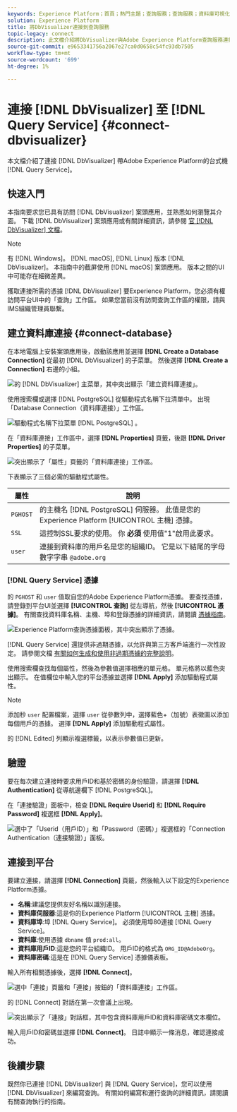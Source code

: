 ```yaml
---
keywords: Experience Platform；首頁；熱門主題；查詢服務；查詢服務；資料庫可視化程式；資料庫可視化程式；資料庫可視化程式；連接到查詢服務；
solution: Experience Platform
title: 將DbVisualizer連接到查詢服務
topic-legacy: connect
description: 此文檔介紹將DbVisualizer與Adobe Experience Platform查詢服務連接的步驟。
source-git-commit: e9653341756a2067e27ca0d0658c54fc93db7505
workflow-type: tm+mt
source-wordcount: '699'
ht-degree: 1%

---
```


# 連接 [!DNL DbVisualizer] 至 [!DNL Query Service] {#connect-dbvisualizer}

本文檔介紹了連接 [!DNL DbVisualizer] 帶Adobe Experience Platform的台式機 [!DNL Query Service]。

## 快速入門

本指南要求您已具有訪問 [!DNL DbVisualizer] 案頭應用，並熟悉如何瀏覽其介面。 下載 [!DNL DbVisualizer] 案頭應用或有關詳細資訊，請參閱 [官 [!DNL DbVisualizer] 文檔](https://www.dbvis.com/download/)。

>[!NOTE]
>
>有 [!DNL Windows]。 [!DNL macOS], [!DNL Linux] 版本 [!DNL DbVisualizer]。 本指南中的截屏使用 [!DNL macOS] 案頭應用。 版本之間的UI中可能存在細微差異。

獲取連接所需的憑據 [!DNL  DbVisualizer] 要Experience Platform，您必須有權訪問平台UI中的「查詢」工作區。 如果您當前沒有訪問查詢工作區的權限，請與IMS組織管理員聯繫。

## 建立資料庫連接 {#connect-database}

在本地電腦上安裝案頭應用後，啟動該應用並選擇 **[!DNL Create a Database Connection]** 從最初 [!DNL DbVisualizer] 的子菜單。 然後選擇 **[!DNL Create a Connection]** 右邊的小組。

![的 [!DNL DbVisualizer] 主菜單，其中突出顯示「建立資料庫連接」。](../images/clients/dbvisualizer/create-db-connection.png)

使用搜索欄或選擇 [!DNL PostgreSQL] 從驅動程式名稱下拉清單中。 出現「Database Connection（資料庫連接）」工作區。

![驅動程式名稱下拉菜單 [!DNL PostgreSQL] 。](../images/clients/dbvisualizer/driver-name.png)

在「資料庫連接」工作區中，選擇 **[!DNL Properties]** 頁籤，後跟 **[!DNL Driver Properties]** 的子菜單。

![突出顯示了「屬性」頁籤的「資料庫連接」工作區。](../images/clients/dbvisualizer/driver-properties.png)

下表顯示了三個必需的驅動程式屬性。

| 屬性 | 說明 |
| ------ | ------ |
| `PGHOST` | 的主機名 [!DNL PostgreSQL] 伺服器。 此值是您的Experience Platform [!UICONTROL 主機] 憑據。 |
| `SSL` | 這控制SSL要求的使用。 你 **必須** 使用值&quot;1&quot;啟用此要求。 |
| `user` | 連接到資料庫的用戶名是您的組織ID。 它是以下結尾的字母數字字串 `@adobe.org` |

### [!DNL Query Service] 憑據

的 `PGHOST` 和 `user` 值取自您的Adobe Experience Platform憑據。 要查找憑據，請登錄到平台UI並選擇 **[!UICONTROL 查詢]** 從左導航，然後 **[!UICONTROL 憑據]**。 有關查找資料庫名稱、主機、埠和登錄憑據的詳細資訊，請閱讀 [憑據指南](../ui/credentials.md)。

![Experience Platform查詢憑據面板，其中突出顯示了憑據。](../images/clients/dbvisualizer/query-service-credentials-page.png)

[!DNL Query Service] 還提供非過期憑據，以允許與第三方客戶端進行一次性設定。 請參閱文檔 [有關如何生成和使用非過期憑據的完整說明](../ui/credentials.md#non-expiring-credentials)。

使用搜索欄查找每個屬性，然後為參數值選擇相應的單元格。 單元格將以藍色突出顯示。 在值欄位中輸入您的平台憑據並選擇 **[!DNL Apply]** 添加驅動程式屬性。

>[!NOTE]
>
>添加秒 `user` 配置檔案，選擇 `user` 從參數列中，選擇藍色+（加號）表徵圖以添加每個用戶的憑據。 選擇 **[!DNL Apply]** 添加驅動程式屬性。

的 [!DNL Edited] 列顯示複選標籤，以表示參數值已更新。

## 驗證

要在每次建立連接時要求用戶ID和基於密碼的身份驗證，請選擇 **[!DNL Authentication]** 從導航邊欄下 [!DNL PostgreSQL]。

在「連接驗證」面板中，檢查 **[!DNL Require Userid]** 和 **[!DNL Require Password]** 複選框 **[!DNL Apply]**。

![選中了「Userid（用戶ID）」和「Password（密碼）」複選框的「Connection Authentication（連接驗證）」面板。](../images/clients/dbvisualizer/connection-authentication.png)

## 連接到平台

要建立連接，請選擇 **[!DNL Connection]** 頁籤，然後輸入以下設定的Experience Platform憑據。

- **名稱**:建議您提供友好名稱以識別連接。
- **資料庫伺服器**:這是你的Experience Platform [!UICONTROL 主機] 憑據。
- **資料庫埠**:埠 [!DNL Query Service]。 必須使用埠80連接 [!DNL Query Service]。
- **資料庫**:使用憑據 `dbname` 值 `prod:all`。
- **資料庫用戶ID**:這是您的平台組織ID。 用戶ID的格式為 `ORG_ID@AdobeOrg`。
- **資料庫密碼**:這是在 [!DNL Query Service] 憑據儀表板。

輸入所有相關憑據後，選擇 **[!DNL Connect]**。

![選中「連接」頁籤和「連接」按鈕的「資料庫連接」工作區。](../images/clients/dbvisualizer/connect.png)

的 [!DNL Connect] 對話在第一次會議上出現。

![突出顯示了「連接」對話框，其中包含資料庫用戶ID和資料庫密碼文本欄位。](../images/clients/dbvisualizer/connect-dialog.png)

輸入用戶ID和密碼並選擇 **[!DNL Connect]**。 日誌中顯示一條消息，確認連接成功。

## 後續步驟

既然你已連接 [!DNL DbVisualizer] 與 [!DNL Query Service]，您可以使用 [!DNL DbVisualizer] 來編寫查詢。 有關如何編寫和運行查詢的詳細資訊，請閱讀有關查詢執行的指南。
